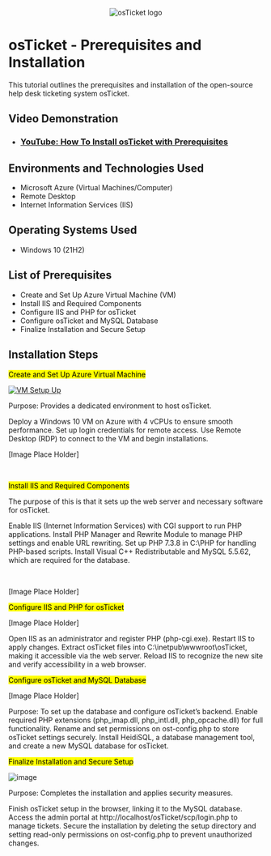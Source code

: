 <p align="center">
<img src="https://i.imgur.com/Clzj7Xs.png" alt="osTicket logo"/>
</p>

<h1>osTicket - Prerequisites and Installation</h1>
This tutorial outlines the prerequisites and installation of the open-source help desk ticketing system osTicket.<br />


<h2>Video Demonstration</h2>

- ### [YouTube: How To Install osTicket with Prerequisites](https://www.youtube.com)

<h2>Environments and Technologies Used</h2>

- Microsoft Azure (Virtual Machines/Computer)
- Remote Desktop
- Internet Information Services (IIS)

<h2>Operating Systems Used</h2>

- Windows 10</b> (21H2)

<h2>List of Prerequisites</h2>

- Create and Set Up Azure Virtual Machine (VM)
- Install IIS and Required Components 
- Configure IIS and PHP for osTicket
- Configure osTicket and MySQL Database
- Finalize Installation and Secure Setup

<h2>Installation Steps</h2>
</p>
<p>
<mark>Create and Set Up Azure Virtual Machine</mark>

[![VM Setup Up](https://img.youtube.com/vi/rKVj3tpPpmo.jpg)](https://www.youtube.com/watch?v=rKVj3tpPpmo)

Purpose: Provides a dedicated environment to host osTicket.

Deploy a Windows 10 VM on Azure with 4 vCPUs to ensure smooth performance.
Set up login credentials for remote access.
Use Remote Desktop (RDP) to connect to the VM and begin installations.
</p>

[Image Place Holder]

<br />
<p>
  
<mark>Install IIS and Required Components</mark>

The purpose of this is that it sets up the web server and necessary software for osTicket.

Enable IIS (Internet Information Services) with CGI support to run PHP applications.
Install PHP Manager and Rewrite Module to manage PHP settings and enable URL rewriting.
Set up PHP 7.3.8 in C:\PHP for handling PHP-based scripts.
Install Visual C++ Redistributable and MySQL 5.5.62, which are required for the database.
</p>
<br />

[Image Place Holder]

<mark>Configure IIS and PHP for osTicket</mark>

[Image Place Holder]

Open IIS as an administrator and register PHP (php-cgi.exe).
Restart IIS to apply changes.
Extract osTicket files into C:\inetpub\wwwroot\osTicket, making it accessible via the web server.
Reload IIS to recognize the new site and verify accessibility in a web browser.

<p>
  
<mark>Configure osTicket and MySQL Database</mark>

[Image Place Holder]

Purpose: To set up the database and configure osTicket’s backend.
Enable required PHP extensions (php_imap.dll, php_intl.dll, php_opcache.dll) for full functionality.
Rename and set permissions on ost-config.php to store osTicket settings securely.
Install HeidiSQL, a database management tool, and create a new MySQL database for osTicket.
<p>

<mark>Finalize Installation and Secure Setup</mark>

![image](https://github.com/user-attachments/assets/2769febd-c07c-4892-87b9-435547a4f2fb)

Purpose: Completes the installation and applies security measures.

Finish osTicket setup in the browser, linking it to the MySQL database.
Access the admin portal at http://localhost/osTicket/scp/login.php to manage tickets.
Secure the installation by deleting the setup directory and setting read-only permissions on ost-config.php to prevent unauthorized changes.
  
<br />
